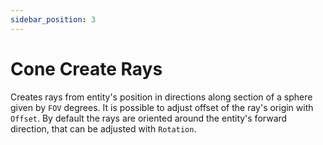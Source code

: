 ```yaml
---
sidebar_position: 3
---
```


# Cone Create Rays

Creates rays from entity's position in directions along section of a sphere given by `FOV` degrees. It is possible to adjust offset of the ray's origin with `Offset`. By default the rays are oriented around the entity's forward direction, that can be adjusted with `Rotation`.